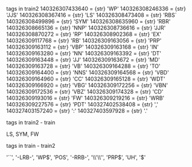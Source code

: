 tags in train2
140326307433640 = {str} 'WP'
140326308246336 = {str} 'JJS'
140326308367416 = {str} 'LS'
140326308473408 = {str} 'RBS`
140326308499896 = {str} 'SYM'
140326308635960 = {str} 'RBR'
140326308665136 = {str} 'NNP'
140326308736616 = {str} 'JJR'
140326308870272 = {str} 'RP'
140326308902368 = {str} 'EX'
140326309117768 = {str} 'RB'
140326309163056 = {str} 'PRP'
140326309163112 = {str} 'VBP'
140326309163168 = {str} 'IN'
140326309163280 = {str} 'NN'
140326309163392 = {str} 'DT'
140326309163448 = {str} 'JJ'
140326309163672 = {str} 'MD'
140326309163728 = {str} 'VB'
140326309164288 = {str} 'TO'
140326309164400 = {str} 'NNS'
140326309164568 = {str} 'VBD'
140326309164960 = {str} 'CC'
140326309165128 = {str} 'WDT'
140326309166920 = {str} 'VBG'
140326309172256 = {str} 'VBN'
140326309172536 = {str} 'VBZ'
140326309174328 = {str} 'CD'
140326309193016 = {str} 'FW'
140326309219216 = {str} 'WRB'
140326309227576 = {str} 'PDT'
140327402538408 = {str} ','
140327403157240 = {str} ':'
140327403597928 = {str} '.'

tags in train2 - train

LS, SYM, FW

tags in train - train2

'``', '-LRB-', 'WP$', 'POS', '-RRB-', '\\'\\'', 'PRP$', 'UH', '$'